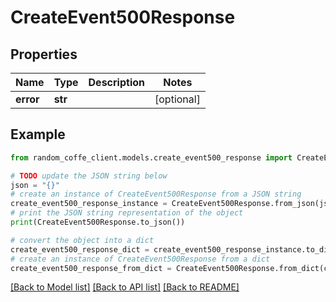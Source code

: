 # CreateEvent500Response


## Properties

Name | Type | Description | Notes
------------ | ------------- | ------------- | -------------
**error** | **str** |  | [optional] 

## Example

```python
from random_coffe_client.models.create_event500_response import CreateEvent500Response

# TODO update the JSON string below
json = "{}"
# create an instance of CreateEvent500Response from a JSON string
create_event500_response_instance = CreateEvent500Response.from_json(json)
# print the JSON string representation of the object
print(CreateEvent500Response.to_json())

# convert the object into a dict
create_event500_response_dict = create_event500_response_instance.to_dict()
# create an instance of CreateEvent500Response from a dict
create_event500_response_from_dict = CreateEvent500Response.from_dict(create_event500_response_dict)
```
[[Back to Model list]](../README.md#documentation-for-models) [[Back to API list]](../README.md#documentation-for-api-endpoints) [[Back to README]](../README.md)


